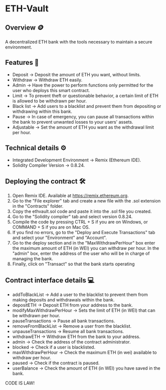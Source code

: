 # ETH-Vault
## Overview 🪙
A decentralized ETH bank with the tools necessary to maintain a secure environment.
## Features 📃
* Deposit -> Deposit the amount of ETH you want, without limits.
* Withdraw -> Withdraw ETH easily.
* Admin -> Have the power to perform functions only permitted for the user who deploys this smart contract.
* Limit -> To prevent theft or questionable behavior, a certain limit of ETH is allowed to be withdrawn per hour.
* Black list -> Add users to a blacklist and prevent them from depositing or withdrawing within this bank.
* Pause -> In case of emergency, you can pause all transactions within the bank to prevent unwanted losses to your users' assets.
* Adjustable -> Set the amount of ETH you want as the withdrawal limit per hour.
## Technical details ⚙️
* Integrated Development Environment -> Remix (Ethereum IDE).
* Solidity Compiler Version -> 0.8.24.
## Deploying the contract 🛠️
1. Open Remix IDE. Available at https://remix.ethereum.org.
2. Go to the "File explorer" tab and create a new file with the .sol extension in the "Contracts" folder.
3. Copy the ethvault.sol code and paste it into the .sol file you created.
4. Go to the "Solidity compiler" tab and select version 0.8.24.
5. Compile the code by pressing CTRL + S if you are on Windows, or COMMAND + S if you are on Mac OS.
6. If you find no errors, go to the "Deploy and Execute Transactions" tab and select your "Environment" and "Account".
7. Go to the deploy section and in the "MaxWithdrawPerHour" box enter the maximum amount of ETH (in WEI) you can withdraw per hour. In the "admin" box, enter the address of the user who will be in charge of managing the bank.
8. Finally, click on "Transact" so that the bank starts operating
## Contract interface details 💻
* addToBlackList ->  Add a user to the blacklist to prevent them from making deposits and withdrawals within the bank.
* depositETH -> Deposit ETH from your address to the bank.
* modifyMaxWithdrawPerHour ->  Sets the limit of ETH (in WEI) that can be withdrawn per hour.
* pauseTransactions -> Pause all bank transactions. 
* removeFromBlackList -> Remove a user from the blacklist.
* unpauseTransactions -> Resume all bank transactions.
* withdrawETH -> Withdraw ETH from the bank to your address.
* admin -> Check the address of the contract administrator.
* blocked -> Check if a user is blacklisted.
* maxWithdrawPerHour -> Check the maximum ETH (in wei) available to withdraw per hour.
* paused -> Check if the contract is paused.
* userBalance -> Check the amount of ETH (in WEI) you have saved in the bank. 

CODE IS LAW!
